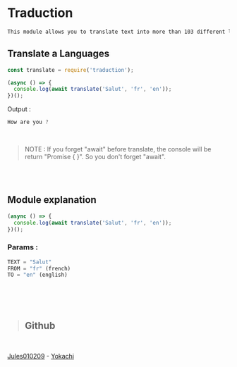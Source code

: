 # Traduction

```bat
This module allows you to translate text into more than 103 different languages.
```

## Translate a Languages

```js
const translate = require('traduction');

(async () => {
  console.log(await translate('Salut', 'fr', 'en'));
})();
```

Output :

```js
How are you ?
```
<br>

> NOTE : If you forget "await" before translate, the console will be return "Promise { }". So you don't forget "await".

<br><br>

## Module explanation

```js
(async () => {
  console.log(await translate('Salut', 'fr', 'en'));
})();

```

### Params :

```js
TEXT = "Salut"
FROM = "fr" (french)
TO = "en" (english)
```

<br>
<br>
<br>

>## Github
<br>

[Jules010209](https://github.com/Jules010209) - [Yokachi]()